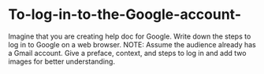 # To-log-in-to-the-Google-account-
Imagine that you are creating help doc for Google. Write down the steps to log in to Google on a web browser. NOTE: Assume the audience already has a Gmail account. Give a preface, context, and steps to log in and add two images for better understanding.
